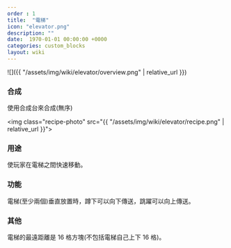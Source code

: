 ```yaml
---
order : 1
title:  "電梯"
icon: "elevator.png"
description: ""
date:  1970-01-01 00:00:00 +0000
categories: custom_blocks
layout: wiki
---
```


![]({{ "/assets/img/wiki/elevator/overview.png" | relative_url }})

### 合成

使用合成台來合成(無序)

<img class="recipe-photo" src="{{ "/assets/img/wiki/elevator/recipe.png" | relative_url }}">

### 用途

使玩家在電梯之間快速移動。

### 功能

電梯(至少兩個)垂直放置時，蹲下可以向下傳送，跳躍可以向上傳送。

### 其他

電梯的最遠距離是 16 格方塊(不包括電梯自己上下 16 格)。
